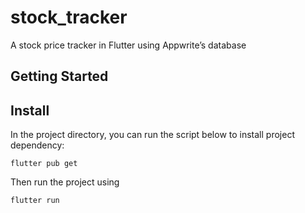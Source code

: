# stock_tracker
A stock price tracker in Flutter using Appwrite’s database

## Getting Started

## Install

In the project directory, you can run the script below to install project dependency:

```
flutter pub get
```

Then run the project using

```
flutter run
```


